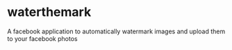 waterthemark
============

A facebook application to automatically watermark images and upload them to your facebook photos
